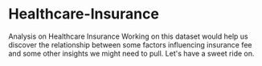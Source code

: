 # Healthcare-Insurance
Analysis on Healthcare Insurance
 Working on this dataset would help us discover the relationship between some factors influencing insurance fee and some other insights we might need to pull. Let's have a sweet ride on.
